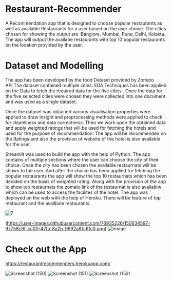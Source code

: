 # Restaurant-Recommender

A Recommendation app that is designed to choose popular restaurants as well as available Restaurants for a user based on the user choice.
The cities chosen for showing the output are :Banglore, Mumbai, Pune, Delhi, Kolakta.
The app will output the availabe restaurants with top 10 popular restaurants on the location provided by the user.

# Dataset and Modelling 

The app has been developed by the food Dataset provided by Zomato API.The dataset contained multiple cities. EDA Techniques has been applied on the Data to fetch the required data for the five cities . Once the data for the five selected cities were chosen they were collected into one document and was used as a single dataset.

Once the dataset was obtained various visualisation properties were applied to draw insight and preprocessing methods were applied to check for cleanliness and data correctness.
Then we work upon  the obtained data and apply weighted ratings that will be used for fetching the hotels and used for the purpose of  recommendation.
The app will be recommended on the Ratings and also the provision of website of the hotel is also available for the user.

Streamlit was used to build the app with the help of Python. The app contains of multiple sections where the user can choose the city of their choice. Once the city has been chosen the available restaurnats will be shown to the user. And after the choice has been applied for fetching the popular restaurants the app will show the top 10 restaurnats which has been decided on the basis of weighted rating. Along with the provision of the app to show top restaurnats the zomato link of the restaurnat is also availablw which can be used to access the facilites of the hotel.
The app was deployed on the web with the help of Heroku. There will be feature of top restaurant and the availbale restaurants.

![7](https://user-images.githubusercontent.com/76935226/150985400-ef2536cf-f014-4298-b6d4-20881bda5a5b.png)

(https://user-images.githubusercontent.com/76935226/150634597-97758c9f-cc00-47fa-8a2b-9692a81c6fc0.png)
![image](https://user-images.githubusercontent.com/76935226/140600973-8be7034a-18d3-4a27-aa3e-3fcfdde98eea.png)

# Check out the App
https://restaurantrecommenders.herokuapp.com/

![Screenshot (150)](https://user-images.githubusercontent.com/76935226/140601233-4f89b14a-10ae-43f0-80e4-628d27eaba52.png)
![Screenshot (151)](https://user-images.githubusercontent.com/76935226/140601206-7a9826ca-0569-48dd-83a6-d324827276e5.png)
![Screenshot (152)](https://user-images.githubusercontent.com/76935226/140601211-ba5e0aee-da4c-4775-97f5-1088163b0d8f.png)





